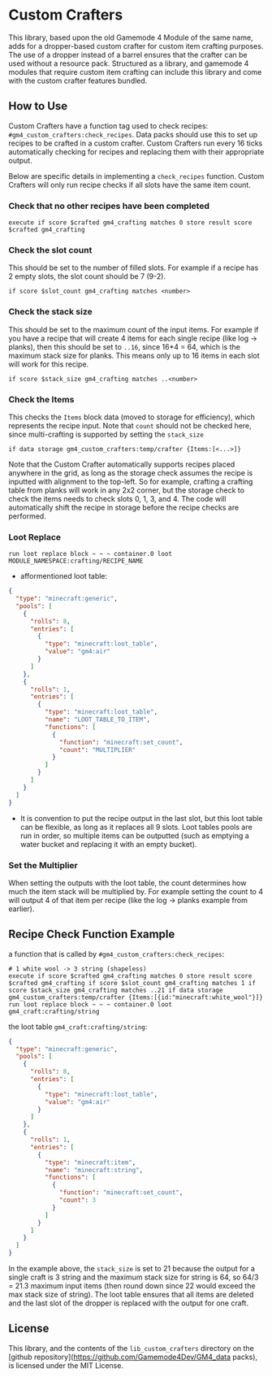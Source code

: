 # Custom Crafters
This library, based upon the old Gamemode 4 Module of the same name, adds for a dropper-based custom crafter for custom item crafting purposes. The use of a dropper instead of a barrel ensures that the crafter can be used without a resource pack. Structured as a library, and gamemode 4 modules that require custom item crafting can include this library and come with the custom crafter features bundled. 

## How to Use
Custom Crafters have a function tag used to check recipes: `#gm4_custom_crafters:check_recipes`. Data packs should use this to set up recipes to be crafted in a custom crafter. Custom Crafters run every 16 ticks automatically checking for recipes and replacing them with their appropriate output.

Below are specific details in implementing a `check_recipes` function. Custom Crafters will only run recipe checks if all slots have the same item count.

### Check that no other recipes have been completed

`execute if score $crafted gm4_crafting matches 0 store result score $crafted gm4_crafting`
### Check the slot count
This should be set to the number of filled slots. For example if a recipe has 2 empty slots, the slot count should be 7 (9-2).

`if score $slot_count gm4_crafting matches <number>`

### Check the stack size
This should be set to the maximum count of the input items. For example if you have a recipe that will create 4 items for each single recipe (like log -> planks), then this should be set to `..16`, since 16*4 = 64, which is the maximum stack size for planks. This means only up to 16 items in each slot will work for this recipe.

`if score $stack_size gm4_crafting matches ..<number>`

### Check the Items
This checks the `Items` block data (moved to storage for efficiency), which represents the recipe input. Note that `count` should not be checked here, since multi-crafting is supported by setting the `stack_size`

`if data storage gm4_custom_crafters:temp/crafter {Items:[<...>]}`

Note that the Custom Crafter automatically supports recipes placed anywhere in the grid, as long as the storage check assumes the recipe is inputted with alignment to the top-left. So for example, crafting a crafting table from planks will work in any 2x2 corner, but the storage check to check the items needs to check slots 0, 1, 3, and 4. The code will automatically shift the recipe in storage before the recipe checks are performed.

### Loot Replace
`run loot replace block ~ ~ ~ container.0 loot MODULE_NAMESPACE:crafting/RECIPE_NAME`

- afformentioned loot table:
```json
{
  "type": "minecraft:generic",
  "pools": [
    {
      "rolls": 8,
      "entries": [
        {
          "type": "minecraft:loot_table",
          "value": "gm4:air"
        }
      ]
    },
    {
      "rolls": 1,
      "entries": [
        {
          "type": "minecraft:loot_table",
          "name": "LOOT_TABLE_TO_ITEM",
          "functions": [
            {
              "function": "minecraft:set_count",
              "count": "MULTIPLIER"
            }
          ]
        }
      ]
    }
  ]
}

```
- It is convention to put the recipe output in the last slot, but this loot table can be flexible, as long as it replaces all 9 slots. Loot tables pools are run in order, so multiple items can be outputted (such as emptying a water bucket and replacing it with an empty bucket).

### Set the Multiplier
When setting the outputs with the loot table, the count determines how much the item stack will be multiplied by. For example setting the count to 4 will output 4 of that item per recipe (like the log -> planks example from earlier).

## Recipe Check Function Example
a function that is called by `#gm4_custom_crafters:check_recipes`:
```mcfunction
# 1 white wool -> 3 string (shapeless)
execute if score $crafted gm4_crafting matches 0 store result score $crafted gm4_crafting if score $slot_count gm4_crafting matches 1 if score $stack_size gm4_crafting matches ..21 if data storage gm4_custom_crafters:temp/crafter {Items:[{id:"minecraft:white_wool"}]} run loot replace block ~ ~ ~ container.0 loot gm4_craft:crafting/string
```
the loot table `gm4_craft:crafting/string`:
```json
{
  "type": "minecraft:generic",
  "pools": [
    {
      "rolls": 8,
      "entries": [
        {
          "type": "minecraft:loot_table",
          "value": "gm4:air"
        }
      ]
    },
    {
      "rolls": 1,
      "entries": [
        {
          "type": "minecraft:item",
          "name": "minecraft:string",
          "functions": [
            {
              "function": "minecraft:set_count",
              "count": 3
            }
          ]
        }
      ]
    }
  ]
}
```
In the example above, the `stack_size` is set to 21 because the output for a single craft is 3 string and the maximum stack size for string is 64, so 64/3 = 21.3 maximum input items (then round down since 22 would exceed the max stack size of string). The loot table ensures that all items are deleted and the last slot of the dropper is replaced with the output for one craft.

## License
This library, and the contents of the `lib_custom_crafters` directory on the [github repository](https://github.com/Gamemode4Dev/GM4_data packs), is licensed under the MIT License.
